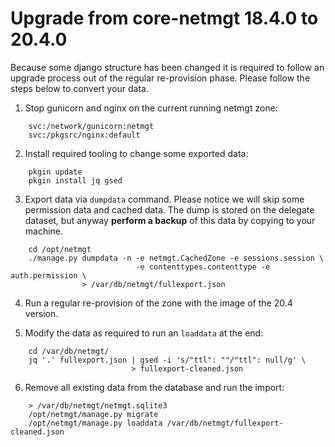 # Upgrade from core-netmgt 18.4.0 to 20.4.0

Because some django structure has been changed it is required to follow an
upgrade process out of the regular re-provision phase. Please follow the steps
below to convert your data.

1. Stop gunicorn and nginx on the current running netmgt zone:

```
	svc:/network/gunicorn:netmgt
	svc:/pkgsrc/nginx:default
```

2. Install required tooling to change some exported data:

```
	pkgin update
	pkgin install jq gsed
```

3. Export data via `dumpdata` command. Please notice we will skip some
   permission data and cached data. The dump is stored on the delegate dataset,
   but anyway **perform a backup** of this data by copying to your machine.

```
	cd /opt/netmgt
	./manage.py dumpdata -n -e netmgt.CachedZone -e sessions.session \
	                        -e contenttypes.contenttype -e auth.permission \
	            > /var/db/netmgt/fullexport.json
```


4. Run a regular re-provision of the zone with the image of the 20.4 version.

5. Modify the data as required to run an `loaddata` at the end:

```
	cd /var/db/netmgt/
	jq '.' fullexport.json | gsed -i 's/"ttl": ""/"ttl": null/g' \
	                       > fullexport-cleaned.json
```

6. Remove all existing data from the database and run the import:

```
	> /var/db/netmgt/netmgt.sqlite3
	/opt/netmgt/manage.py migrate
	/opt/netmgt/manage.py loaddata /var/db/netmgt/fullexport-cleaned.json
```
